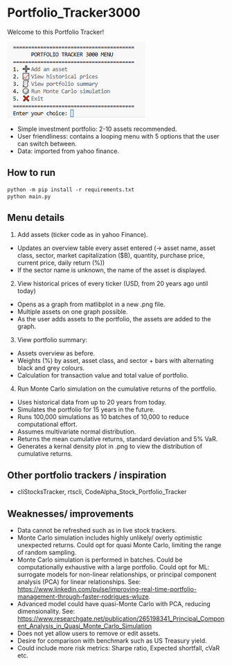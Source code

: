 # Portfolio_Tracker3000

Welcome to this Portfolio Tracker!

![](image.png)

- Simple investment portfolio: 2-10 assets recommended.
- User friendliness: contains a looping menu with 5 options that the user can switch between. 
- Data: imported from yahoo finance.

## How to run 
```
python -m pip install -r requirements.txt
python main.py
```
## Menu details
1. Add assets (ticker code as in yahoo Finance).
- Updates an overview table every asset entered (-> asset name, asset class, sector, market capitalization ($B), quantity, purchase price, current price, daily return (%))
- If the sector name is unknown, the name of the asset is displayed.

2. View historical prices of every ticker (USD, from 20 years ago until today)
- Opens as a graph from matlibplot in a new .png file. 
- Multiple assets on one graph possible. 
- As the user adds assets to the portfolio, the assets are added to the graph.

3. View portfolio summary:
- Assets overview as before.
- Weights (%) by asset, asset class, and sector + bars with alternating black and grey colours.
- Calculation for transaction value and total value of portfolio.

4. Run Monte Carlo simulation on the cumulative returns of the portfolio.
- Uses historical data from up to 20 years from today. 
- Simulates the portfolio for 15 years in the future.
- Runs 100,000 simulations as 10 batches of 10,000 to reduce computational effort.
- Assumes multivariate normal distribution. 
- Returns the mean cumulative returns, standard deviation and 5% VaR. 
- Generates a kernal density plot in .png to view the distribution of cumulative returns. 

## Other portfolio trackers / inspiration
- cliStocksTracker, rtscli, CodeAlpha_Stock_Portfolio_Tracker 

## Weaknesses/ improvements 
- Data cannot be refreshed such as in live stock trackers.
- Monte Carlo simulation includes highly unlikely/ overly optimistic unexpected returns. Could opt for quasi Monte Carlo, limiting the range of random sampling. 
- Monte Carlo simulation is performed in batches. Could be computationally exhaustive with a large portfolio. Could opt for ML: surrogate models for non-linear relationships, or principal component analysis (PCA) for linear relationships. See: https://www.linkedin.com/pulse/improving-real-time-portfolio-management-through-faster-rodrigues-wluze.
- Advanced model could have quasi-Monte Carlo with PCA, reducing dimensionality. See: https://www.researchgate.net/publication/265198341_Principal_Component_Analysis_in_Quasi_Monte_Carlo_Simulation
- Does not yet allow users to remove or edit assets. 
- Desire for comparison with benchmark such as US Treasury yield.
- Could include more risk metrics: Sharpe ratio, Expected shortfall, cVaR etc. 

